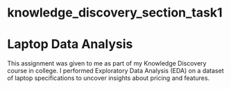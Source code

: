 # knowledge_discovery_section_task1

# Laptop Data Analysis

This assignment was given to me as part of my Knowledge Discovery course in college. I performed Exploratory Data Analysis (EDA) on a dataset of laptop specifications to uncover insights about pricing and features.
